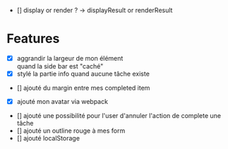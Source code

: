 - [] display or render ? -> displayResult or renderResult

# Features

- [x] aggrandir la largeur de mon élément <main> quand la side bar est "caché"
- [x] stylé la partie info quand aucune tâche existe
- [] ajouté du margin entre mes completed item
- [x] ajouté mon avatar via webpack
- [] ajouté une possibilité pour l'user d'annuler l'action de complete une tâche
- [] ajouté un outline rouge à mes form
- [] ajouté localStorage

